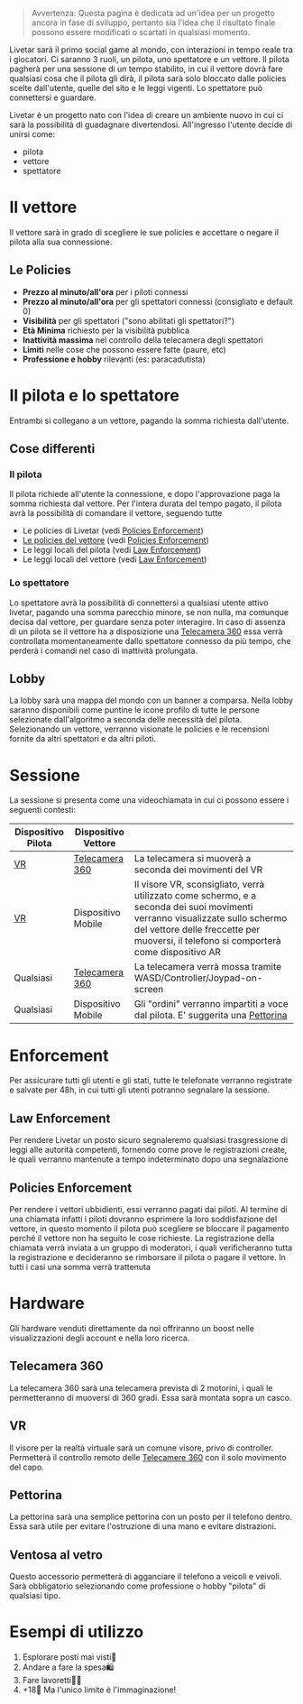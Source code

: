 > Avvertenza: Questa pagina è dedicata ad un'idea per un progetto ancora in fase di sviluppo, pertanto sia l'idea che il risultato finale possono essere modificati o scartati in qualsiasi momento.

Livetar sarà il primo social game al mondo, con interazioni in tempo reale tra i giocatori.
Ci saranno 3 ruoli, un pilota, uno spettatore e un vettore.
Il pilota pagherà per una sessione di un tempo stabilito, in cui il vettore dovrà fare qualsiasi cosa che il pilota gli dirà, il pilota sarà solo bloccato dalle policies scelte dall'utente, quelle del sito e le leggi vigenti.
Lo spettatore può connettersi e guardare.

Livetar è un progetto nato con l'idea di creare un ambiente nuovo in cui ci sarà la possibilità di guadagnare divertendosi.
All'ingresso l'utente decide di unirsi come:
- pilota
- vettore
- spettatore
# Il vettore
Il vettore sarà in grado di scegliere le sue policies e accettare o negare il pilota alla sua connessione.
## Le Policies
- **Prezzo al minuto/all'ora** per i piloti connessi
- **Prezzo al minuto/all'ora** per gli spettatori connessi (consigliato e default 0)
- **Visibilità** per gli spettatori ("sono abilitati gli spettatori?")
- **Età Minima** richiesto per la visibilità pubblica
- **Inattività massima** nel controllo della telecamera degli spettatori
- **Limiti** nelle cose che possono essere fatte (paure, etc)
- **Professione e hobby** rilevanti (es: paracadutista)
# Il pilota e lo spettatore
Entrambi si collegano a un vettore, pagando la somma richiesta dall'utente.
## Cose differenti
### Il pilota
Il pilota richiede all'utente la connessione, e dopo l'approvazione paga la somma richiesta dal vettore. Per l'intera durata del tempo pagato, il pilota avrà la possibilità di comandare il vettore, seguendo tutte
- Le policies di Livetar (vedi [Policies Enforcement](#Policies%20Enforcement))
- [Le policies del vettore](#Le%20Policies) (vedi [Policies Enforcement](#Policies%20Enforcement))
- Le leggi locali del pilota (vedi [Law Enforcement](#Law%20Enforcement))
- Le leggi locali del vettore (vedi [Law Enforcement](#Law%20Enforcement))
### Lo spettatore
Lo spettatore avrà la possibilità di connettersi a qualsiasi utente attivo livetar, pagando una somma parecchio minore, se non nulla, ma comunque decisa dal vettore, per guardare senza poter interagire. In caso di assenza di un pilota se il vettore ha a disposizione una [Telecamera 360](#Telecamera%20360) essa verrà controllata momentaneamente dallo spettatore connesso da più tempo, che perderà i comandi nel caso di inattività prolungata.
## Lobby
La lobby sarà una mappa del mondo con un banner a comparsa. Nella lobby saranno disponibili come puntine le icone profilo di tutte le persone selezionate dall'algoritmo a seconda delle necessità del pilota. Selezionando un vettore, verranno visionate le policies e le recensioni fornite da altri spettatori e da altri piloti.
# Sessione
La sessione si presenta come una videochiamata in cui ci possono essere i seguenti contesti:

| Dispositivo Pilota | Dispositivo Vettore                 |                                                                                                                                                                                                                       |
| ------------------ | ----------------------------------- | --------------------------------------------------------------------------------------------------------------------------------------------------------------------------------------------------------------------- |
| [VR](#VR)          | [Telecamera 360](#Telecamera%20360) | La telecamera si muoverà a seconda dei movimenti del VR                                                                                                                                                               |
| [VR](#VR)          | Dispositivo Mobile                  | Il visore VR, sconsigliato, verrà utilizzato come schermo, e a seconda dei suoi movimenti verranno visualizzate sullo schermo del vettore delle freccette per muoversi, il telefono si comporterà come dispositivo AR |
| Qualsiasi          | [Telecamera 360](#Telecamera%20360) | La telecamera verrà mossa tramite WASD/Controller/Joypad-on-screen                                                                                                                                                    |
| Qualsiasi          | Dispositivo Mobile                  | Gli "ordini" verranno impartiti a voce dal pilota. E' suggerita una [Pettorina](#Pettorina)                                                                                                                           |

# Enforcement
Per assicurare tutti gli utenti e gli stati, tutte le telefonate verranno registrate e salvate per 48h, in cui tutti gli utenti potranno segnalare la sessione.
## Law Enforcement
Per rendere Livetar un posto sicuro segnaleremo qualsiasi trasgressione di leggi alle autorità competenti, fornendo come prove le registrazioni create, le quali verranno mantenute a tempo indeterminato dopo una segnalazione
## Policies Enforcement
Per rendere i vettori ubbidienti, essi verranno pagati dai piloti. Al termine di una chiamata infatti i piloti dovranno esprimere la loro soddisfazione del vettore, in questo momento il pilota può scegliere se bloccare il pagamento perché il vettore non ha seguito le cose richieste. La registrazione della chiamata verrà inviata a un gruppo di moderatori, i quali verificheranno tutta la registrazione e decideranno se rimborsare il pilota o pagare il vettore. In tutti i casi una somma verrà trattenuta
# Hardware
Gli hardware venduti direttamente da noi offriranno un boost nelle visualizzazioni degli account e nella loro ricerca.
## Telecamera 360
La telecamera 360 sarà una telecamera prevista di 2 motorini, i quali le permetteranno di muoversi di 360 gradi. Essa sarà montata sopra un casco.
## VR
Il visore per la realtà virtuale sarà un comune visore, privo di controller. Permetterà il controllo remoto delle [Telecamere 360](#Telecamera%20360) con il solo movimento del capo.
## Pettorina
La pettorina sarà una semplice pettorina con un posto per il telefono dentro. Essa sarà utile per evitare l'ostruzione di una mano e evitare distrazioni.
## Ventosa al vetro
Questo accessorio permetterà di agganciare il telefono a veicoli e veivoli. Sarà obbligatorio selezionando come professione o hobby "pilota" di qualsiasi tipo.
# Esempi di utilizzo
1. Esplorare posti mai visti🧭
2. Andare a fare la spesa🛍️
3. Fare lavoretti🧑‍🔧
4. +18🔞
Ma l'unico limite è l'immaginazione!